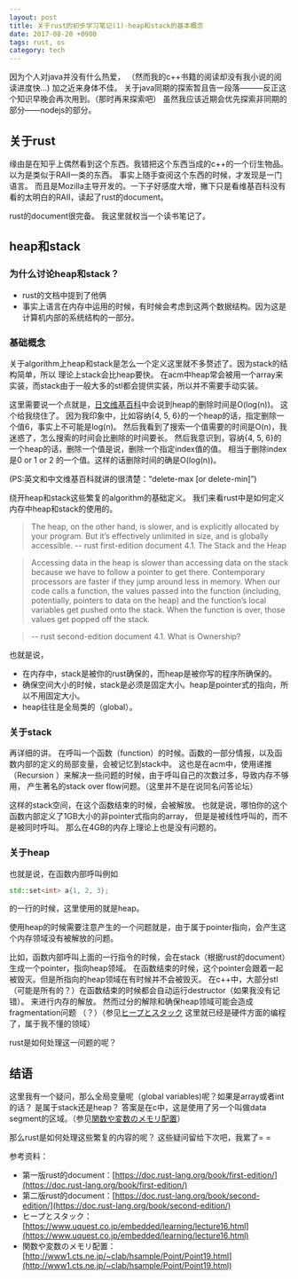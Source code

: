 ```yaml
---
layout: post
title: 关于rust的初步学习笔记(1)-heap和stack的基本概念
date: 2017-08-20 +0900
tags: rust, os
category: tech
---
```


因为个人对java并没有什么热爱，
（然而我的c++书籍的阅读却没有我小说的阅读进度快...)
加之近来身体不佳。
关于java同期的探索暂且告一段落———反正这个知识早晚会再次用到。（那时再来探索吧）
虽然我应该近期会优先探索非同期的部分——nodejs的部分。

## 关于rust
缘由是在知乎上偶然看到这个东西。我错把这个东西当成的c++的一个衍生物品。以为是类似于RAII一类的东西。
事实上随手查阅这个东西的时候，才发现是一门语言。
而且是Mozilla主导开发的。一下子好感度大增，撇下只是看维基百科没有看的太明白的RAII，读起了rust的document。

rust的document很完备。
我这里就权当一个读书笔记了。

## heap和stack

### 为什么讨论heap和stack？

+ rust的文档中提到了他俩
+ 事实上语言在内存中运用的时候，有时候会考虑到这两个数据结构。因为这是计算机内部的系统结构的一部分。

### 基础概念

关于algorithm上heap和stack是怎么一个定义这里就不多赘述了。因为stack的结构简单，所以 理论上stack会比heap要快。
在acm中heap常会被用一个array来实装，而stack由于一般大多的stl都会提供实装，所以并不需要手动实装。

这里需要说一个点就是，[日文维基百科](https://ja.wikipedia.org/wiki/%E3%83%92%E3%83%BC%E3%83%97)中会说到heap的删除时间是O(log(n))。
这个给我绕住了。
因为我印象中，比如容纳{4, 5, 6}的一个heap的话，指定删除一个值6，事实上不可能是log(n)。
然后我看到了搜索一个值需要的时间是O(n)，我迷惑了，怎么搜索的时间会比删除的时间要长。
然后我意识到，容纳{4, 5, 6}的一个heap的话，删除一个值是说，删除一个指定index值的值。
相当于删除index是0 or 1 or 2 的一个值。这样的话删除时间的确是O(log(n))。

(PS:英文和中文维基百科就讲的很清楚：“delete-max \[or delete-min\]”)

绕开heap和stack这些繁复的algorithm的基础定义。
我们来看rust中是如何定义内存中heap和stack的使用的。



<!--
>For data with a size unknown to us at compile time or a size that might change, we can store data on the heap instead. The heap is less organized: when we put data on the heap, we ask for some amount of space. The operating system finds an empty spot somewhere in the heap that is big enough, marks it as being in use, and returns to us a pointer to that location. This process is called allocating on the heap, and sometimes we abbreviate the phrase as just “allocating.” Pushing values onto the stack is not considered allocating. Because the pointer is a known, fixed size, we can store the pointer on the stack, but when we want the actual data, we have to follow the pointer.
-->
>The heap, on the other hand, is slower, and is explicitly allocated by your program. But it’s effectively unlimited in size, and is globally accessible.
>-- rust first-edition document 4.1. The Stack and the Heap

>Accessing data in the heap is slower than accessing data on the stack because we have to follow a pointer to get there. Contemporary processors are faster if they jump around less in memory.
>When our code calls a function, the values passed into the function (including, potentially, pointers to data on the heap) and the function’s local variables get pushed onto the stack. When the function is over, those values get popped off the stack.

>-- rust second-edition document 4.1. What is Ownership?

也就是说，
- 在内存中，stack是被你的rust确保的，而heap是被你写的程序所确保的。
- 确保空间大小的时候，stack是必须是固定大小。heap是pointer式的指向，所以不用固定大小。
- heap往往是全局类的（global）。

### 关于stack

再详细的讲。
在呼叫一个函数（function）的时候。函数的一部分情报，以及函数内部的定义的局部变量，会被记忆到stack中。
这也是在acm中，使用递推（Recursion ）来解决一些问题的时候，由于呼叫自己的次数过多，导致内存不够用，
产生著名的stack over flow问题。（这里并不是在说同名问答论坛）

这样的stack空间，在这个函数结束的时候，会被解放。
也就是说，哪怕你的这个函数内部定义了1GB大小的非pointer式指向的array，
但是是被线性呼叫的，而不是被同时呼叫。
那么在4GB的内存上理论上也是没有问题的。

### 关于heap

也就是说，在函数内部呼叫例如

```c++
std::set<int> a{1, 2, 3};
```

的一行的时候，这里使用的就是heap。

使用heap的时候需要注意产生的一个问题就是，由于属于pointer指向，会产生这个内存领域没有被解放的问题。

比如，函数内部呼叫上面的一行指令的时候，会在stack（根据rust的document）生成一个pointer，指向heap领域。
在函数结束的时候，这个pointer会跟着一起被毁灭。但是所指向的heap领域在有时候并不会被毁灭。
在c++中，大部分stl（可能是所有的？）在函数结束的时候都会自动运行destructor（如果我没有记错）。
来进行内存的解放。
然而过分的解除和确保heap领域可能会造成fragmentation问题
（？）（参见[ヒープとスタック](https://www.uquest.co.jp/embedded/learning/lecture16.html)
这里就已经是硬件方面的编程了，属于我不懂的领域）

rust是如何处理这一问题的呢？

## 结语

这里我有一个疑问，那么全局变量呢（global variables)呢？如果是array或者int的话？
是属于stack还是heap？
答案是在c中，这是使用了另一个叫做data segment的区域。（参见[関数や変数のメモリ配置](http://www1.cts.ne.jp/~clab/hsample/Point/Point19.html)）

那么rust是如何处理这些繁复的内容的呢？
这些疑问留给下次吧，我累了= =




参考资料：
+ 第一版rust的document：[https://doc.rust-lang.org/book/first-edition/](https://doc.rust-lang.org/book/first-edition/)
+ 第二版rust的document：[https://doc.rust-lang.org/book/second-edition/](https://doc.rust-lang.org/book/second-edition/)
+ ヒープとスタック：[https://www.uquest.co.jp/embedded/learning/lecture16.html](https://www.uquest.co.jp/embedded/learning/lecture16.html)
+ 関数や変数のメモリ配置：[http://www1.cts.ne.jp/~clab/hsample/Point/Point19.html](http://www1.cts.ne.jp/~clab/hsample/Point/Point19.html)
